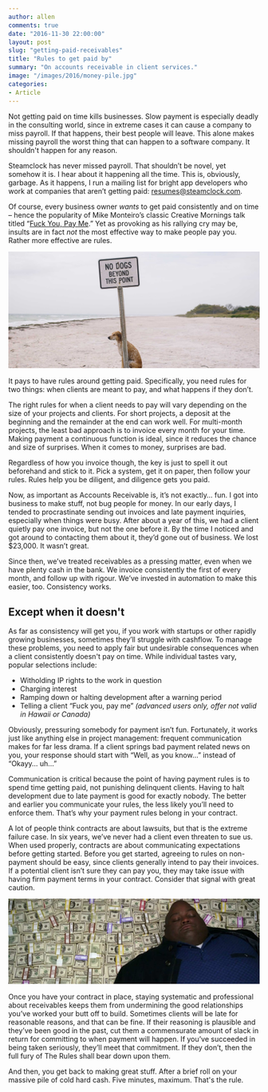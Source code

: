 ```yaml
---
author: allen
comments: true
date: "2016-11-30 22:00:00"
layout: post
slug: "getting-paid-receivables"
title: "Rules to get paid by"
summary: "On accounts receivable in client services."
image: "/images/2016/money-pile.jpg"
categories:
- Article
---
```


Not getting paid on time kills businesses. Slow payment is especially deadly in the consulting world, since in extreme cases it can cause a company to miss payroll. If that happens, their best people will leave. This alone makes missing payroll the worst thing that can happen to a software company. It shouldn't happen for any reason.

Steamclock has never missed payroll. That shouldn’t be novel, yet somehow it is. I hear about it happening all the time. This is, obviously, garbage. As it happens, I run a mailing list for bright app developers who work at companies that aren’t getting paid: [resumes@steamclock.com](mailto:resumes@steamclock.com).

Of course, every business owner *wants* to get paid consistently and on time &ndash; hence the popularity of Mike Monteiro’s classic Creative Mornings talk titled “[Fuck You, Pay Me](https://creativemornings.com/talks/mike-monteiro--2/1).” Yet as provoking as his rallying cry may be, insults are in fact *not* the most effective way to make people pay you. Rather more effective are rules.

<img src='/images/2016/dogs-rule.jpg'>

It pays to have rules around getting paid. Specifically, you need rules for two things: when clients are meant to pay, and what happens if they don’t.

The right rules for when a client needs to pay will vary depending on the size of your projects and clients. For short projects, a deposit at the beginning and the remainder at the end can work well. For multi-month projects, the least bad approach is to invoice every month for your time. Making payment a continuous function is ideal, since it reduces the chance and size of surprises. When it comes to money, surprises are bad.

Regardless of how you invoice though, the key is just to spell it out beforehand and stick to it. Pick a system, get it on paper, then follow your rules. Rules help you be diligent, and diligence gets you paid.

Now, as important as Accounts Receivable is, it’s not exactly… fun. I got into business to make stuff, not bug people for money. In our early days, I tended to procrastinate sending out invoices and late payment inquiries, especially when things were busy. After about a year of this, we had a client quietly pay one invoice, but not the one before it. By the time I noticed and got around to contacting them about it, they’d gone out of business. We lost $23,000. It wasn’t great.

Since then, we’ve treated receivables as a pressing matter, even when we have plenty cash in the bank. We invoice consistently the first of every month, and follow up with rigour. We’ve invested in automation to make this easier, too. Consistency works.

## Except when it doesn't

As far as consistency will get you, if you work with startups or other rapidly growing businesses, sometimes they’ll struggle with cashflow. To manage these problems, you need to apply fair but undesirable consequences when a client consistently doesn't pay on time. While individual tastes vary, popular selections include:

- Witholding IP rights to the work in question
- Charging interest
- Ramping down or halting development after a warning period
- Telling a client “Fuck you, pay me” *(advanced users only, offer not valid in Hawaii or Canada)*

Obviously, pressuring somebody for payment isn’t fun. Fortunately, it works just like anything else in project management: frequent communication makes for far less drama. If a client springs bad payment related news on you, your response should start with “Well, as you know…” instead of “Okayy… uh…”

Communication is critical because the point of having payment rules is to spend time getting paid, not punishing delinquent clients. Having to halt development due to late payment is good for exactly nobody. The better and earlier you communicate your rules, the less likely you’ll need to enforce them. That’s why your payment rules belong in your contract.

A lot of people think contracts are about lawsuits, but that is the extreme failure case. In six years, we’ve never had a client even threaten to sue us. When used properly, contracts are about communicating expectations before getting started. Before you get started, agreeing to rules on non-payment should be easy, since clients generally intend to pay their invoices. If a potential client isn’t sure they can pay you, they may take issue with having firm payment terms in your contract. Consider that signal with great caution.

<img src='/images/2016/money-pile.jpg'>

Once you have your contract in place, staying systematic and professional about receivables keeps them from undermining the good relationships you’ve worked your butt off to build. Sometimes clients will be late for reasonable reasons, and that can be fine. If their reasoning is plausible and they’ve been good in the past, cut them a commensurate amount of slack in return for committing to when payment will happen. If you’ve succeeded in being taken seriously, they’ll meet that commitment. If they don’t, then the full fury of The Rules shall bear down upon them.

And then, you get back to making great stuff. After a brief roll on your massive pile of cold hard cash. Five minutes, maximum. That's the rule.



